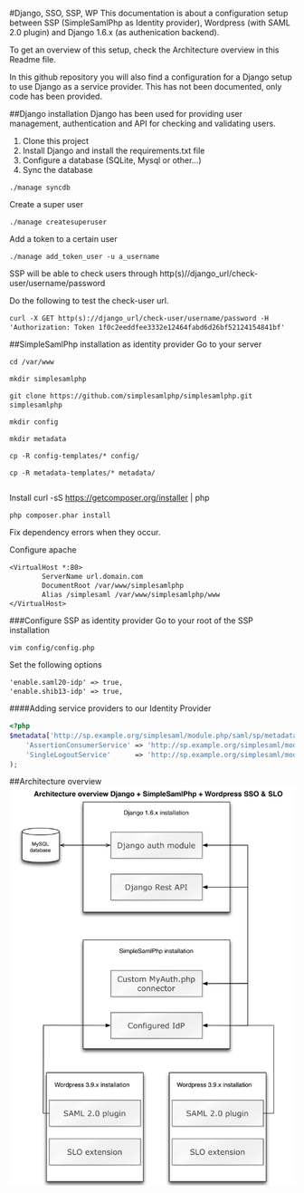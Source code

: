 #Django, SSO, SSP, WP
This documentation is about a configuration setup between SSP (SimpleSamlPhp as Identity provider), Wordpress (with SAML 2.0 plugin) and Django 1.6.x (as authenication backend).

To get an overview of this setup, check the Architecture overview in this Readme file.

In this github repository you will also find a configuration for a Django setup to use Django as a service provider. This has not been documented, only code has been provided.

##Django installation
Django has been used for providing user management, authentication and API for checking and validating users.

1. Clone this project
2. Install Django and install the requirements.txt file
3. Configure a database (SQLite, Mysql or other...)
4. Sync the database
```shell
./manage syncdb
```
Create a super user
```shell
./manage createsuperuser
```
Add a token to a certain user
```shell
./manage add_token_user -u a_username
```

SSP will be able to check users through http(s)//django_url/check-user/username/password

Do the following to test the check-user url.
```shell
curl -X GET http(s)://django_url/check-user/username/password -H 'Authorization: Token 1f0c2eeddfee3332e12464fabd6d26bf52124154841bf'
```

##SimpleSamlPhp installation as identity provider
Go to your server
```shell
cd /var/www
```
```shell
mkdir simplesamlphp
```
```shell
git clone https://github.com/simplesamlphp/simplesamlphp.git simplesamlphp
```
```shell
mkdir config
```
```shell
mkdir metadata
```
```shell
cp -R config-templates/* config/
```
```shell
cp -R metadata-templates/* metadata/
```
```shell
```
Install curl -sS https://getcomposer.org/installer | php
```shell
php composer.phar install
```
Fix dependency errors when they occur.

Configure apache
```shell
<VirtualHost *:80>
        ServerName url.domain.com
        DocumentRoot /var/www/simplesamlphp
        Alias /simplesaml /var/www/simplesamlphp/www
</VirtualHost>
```
###Configure SSP as identity provider
Go to your root of the SSP installation
```shell
vim config/config.php
```
Set the following options
```shell
'enable.saml20-idp' => true,
'enable.shib13-idp' => true,
```
####Adding service providers to our Identity Provider
```php
<?php
$metadata['http://sp.example.org/simplesaml/module.php/saml/sp/metadata.php/default-sp'] = array(
    'AssertionConsumerService' => 'http://sp.example.org/simplesaml/module.php/saml/sp/saml2-acs.php/default-sp',
    'SingleLogoutService'      => 'http://sp.example.org/simplesaml/module.php/saml/sp/saml2-logout.php/default-sp',
);
```


##Architecture overview
![Architecture](/docs/architecture_ssp_django_wordpress.png)